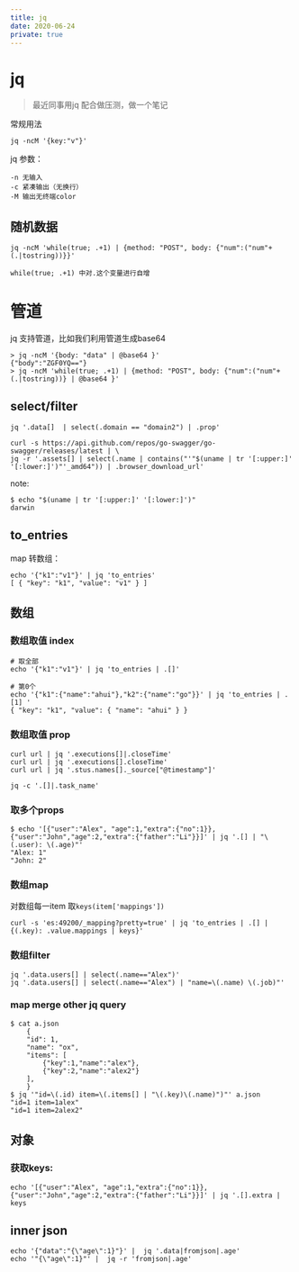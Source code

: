 ```yaml
---
title: jq
date: 2020-06-24
private: true
---
```

# jq
> 最近同事用jq 配合做压测，做一个笔记

常规用法

    jq -ncM '{key:"v"}'

jq 参数：

    -n 无输入
    -c 紧凑输出（无换行）
    -M 输出无终端color

## 随机数据

    jq -ncM 'while(true; .+1) | {method: "POST", body: {"num":("num"+(.|tostring))}}'

    while(true; .+1) 中对.这个变量进行自增

# 管道
jq 支持管道，比如我们利用管道生成base64

    > jq -ncM '{body: "data" | @base64 }'
    {"body":"ZGF0YQ=="}
    > jq -ncM 'while(true; .+1) | {method: "POST", body: {"num":("num"+(.|tostring))} | @base64 }'

## select/filter

    jq '.data[]  | select(.domain == "domain2") | .prop'

    curl -s https://api.github.com/repos/go-swagger/go-swagger/releases/latest | \
    jq -r '.assets[] | select(.name | contains("'"$(uname | tr '[:upper:]' '[:lower:]')"'_amd64")) | .browser_download_url'

note:

    $ echo "$(uname | tr '[:upper:]' '[:lower:]')" 
    darwin

## to_entries
map 转数组：

    echo '{"k1":"v1"}' | jq 'to_entries'
    [ { "key": "k1", "value": "v1" } ]

## 数组

### 数组取值 index
    # 取全部
    echo '{"k1":"v1"}' | jq 'to_entries | .[]'

    # 第0个
    echo '{"k1":{"name":"ahui"},"k2":{"name":"go"}}' | jq 'to_entries | .[1] '
    { "key": "k1", "value": { "name": "ahui" } }


### 数组取值 prop
    curl url | jq '.executions[]|.closeTime'
    curl url | jq '.executions[].closeTime'
    curl url | jq '.stus.names[]._source["@timestamp"]'

    jq -c '.[]|.task_name'

### 取多个props

    $ echo '[{"user":"Alex", "age":1,"extra":{"no":1}},{"user":"John","age":2,"extra":{"father":"Li"}}]' | jq '.[] | "\(.user): \(.age)"'
    "Alex: 1"
    "John: 2"

### 数组map
对数组每一item 取`keys(item['mappings'])`

    curl -s 'es:49200/_mapping?pretty=true' | jq 'to_entries | .[] | {(.key): .value.mappings | keys}'

### 数组filter

    jq '.data.users[] | select(.name=="Alex")'
    jq '.data.users[] | select(.name=="Alex") | "name=\(.name) \(.job)"'

### map merge other jq query

    $ cat a.json
        {
        "id": 1,
        "name": "ox",
        "items": [
            {"key":1,"name":"alex"},
            {"key":2,"name":"alex2"}
        ],
        }                        
    $ jq '"id=\(.id) item=\(.items[] | "\(.key)\(.name)")"' a.json
    "id=1 item=1alex"
    "id=1 item=2alex2"

## 对象
### 获取keys:
    echo '[{"user":"Alex", "age":1,"extra":{"no":1}},{"user":"John","age":2,"extra":{"father":"Li"}}]' | jq '.[].extra | keys

## inner json
    echo '{"data":"{\"age\":1}"}' |  jq '.data|fromjson|.age'
    echo '"{\"age\":1}"' |  jq -r 'fromjson|.age'
